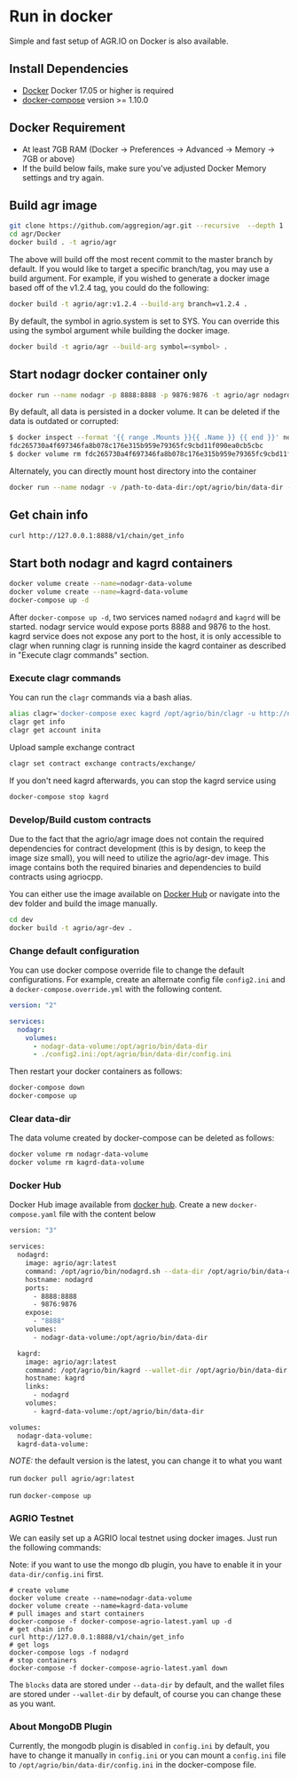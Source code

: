 # Run in docker

Simple and fast setup of AGR.IO on Docker is also available.

## Install Dependencies

- [Docker](https://docs.docker.com) Docker 17.05 or higher is required
- [docker-compose](https://docs.docker.com/compose/) version >= 1.10.0

## Docker Requirement

- At least 7GB RAM (Docker -> Preferences -> Advanced -> Memory -> 7GB or above)
- If the build below fails, make sure you've adjusted Docker Memory settings and try again.

## Build agr image

```bash
git clone https://github.com/aggregion/agr.git --recursive  --depth 1
cd agr/Docker
docker build . -t agrio/agr
```

The above will build off the most recent commit to the master branch by default. If you would like to target a specific branch/tag, you may use a build argument. For example, if you wished to generate a docker image based off of the v1.2.4 tag, you could do the following:

```bash
docker build -t agrio/agr:v1.2.4 --build-arg branch=v1.2.4 .
```

By default, the symbol in agrio.system is set to SYS. You can override this using the symbol argument while building the docker image.

```bash
docker build -t agrio/agr --build-arg symbol=<symbol> .
```

## Start nodagr docker container only

```bash
docker run --name nodagr -p 8888:8888 -p 9876:9876 -t agrio/agr nodagrd.sh -e --http-alias=nodagr:8888 --http-alias=127.0.0.1:8888 --http-alias=localhost:8888 arg1 arg2
```

By default, all data is persisted in a docker volume. It can be deleted if the data is outdated or corrupted:

```bash
$ docker inspect --format '{{ range .Mounts }}{{ .Name }} {{ end }}' nodagr
fdc265730a4f697346fa8b078c176e315b959e79365fc9cbd11f090ea0cb5cbc
$ docker volume rm fdc265730a4f697346fa8b078c176e315b959e79365fc9cbd11f090ea0cb5cbc
```

Alternately, you can directly mount host directory into the container

```bash
docker run --name nodagr -v /path-to-data-dir:/opt/agrio/bin/data-dir -p 8888:8888 -p 9876:9876 -t agrio/agr nodagrd.sh -e --http-alias=nodagr:8888 --http-alias=127.0.0.1:8888 --http-alias=localhost:8888 arg1 arg2
```

## Get chain info

```bash
curl http://127.0.0.1:8888/v1/chain/get_info
```

## Start both nodagr and kagrd containers

```bash
docker volume create --name=nodagr-data-volume
docker volume create --name=kagrd-data-volume
docker-compose up -d
```

After `docker-compose up -d`, two services named `nodagrd` and `kagrd` will be started. nodagr service would expose ports 8888 and 9876 to the host. kagrd service does not expose any port to the host, it is only accessible to clagr when running clagr is running inside the kagrd container as described in "Execute clagr commands" section.

### Execute clagr commands

You can run the `clagr` commands via a bash alias.

```bash
alias clagr='docker-compose exec kagrd /opt/agrio/bin/clagr -u http://nodagrd:8888 --wallet-url http://localhost:8900'
clagr get info
clagr get account inita
```

Upload sample exchange contract

```bash
clagr set contract exchange contracts/exchange/
```

If you don't need kagrd afterwards, you can stop the kagrd service using

```bash
docker-compose stop kagrd
```

### Develop/Build custom contracts

Due to the fact that the agrio/agr image does not contain the required dependencies for contract development (this is by design, to keep the image size small), you will need to utilize the agrio/agr-dev image. This image contains both the required binaries and dependencies to build contracts using agriocpp.

You can either use the image available on [Docker Hub](https://hub.docker.com/r/agrio/agr-dev/) or navigate into the dev folder and build the image manually.

```bash
cd dev
docker build -t agrio/agr-dev .
```

### Change default configuration

You can use docker compose override file to change the default configurations. For example, create an alternate config file `config2.ini` and a `docker-compose.override.yml` with the following content.

```yaml
version: "2"

services:
  nodagr:
    volumes:
      - nodagr-data-volume:/opt/agrio/bin/data-dir
      - ./config2.ini:/opt/agrio/bin/data-dir/config.ini
```

Then restart your docker containers as follows:

```bash
docker-compose down
docker-compose up
```

### Clear data-dir

The data volume created by docker-compose can be deleted as follows:

```bash
docker volume rm nodagr-data-volume
docker volume rm kagrd-data-volume
```

### Docker Hub

Docker Hub image available from [docker hub](https://hub.docker.com/r/agrio/agr/).
Create a new `docker-compose.yaml` file with the content below

```bash
version: "3"

services:
  nodagrd:
    image: agrio/agr:latest
    command: /opt/agrio/bin/nodagrd.sh --data-dir /opt/agrio/bin/data-dir -e --http-alias=nodagrd:8888 --http-alias=127.0.0.1:8888 --http-alias=localhost:8888
    hostname: nodagrd
    ports:
      - 8888:8888
      - 9876:9876
    expose:
      - "8888"
    volumes:
      - nodagr-data-volume:/opt/agrio/bin/data-dir

  kagrd:
    image: agrio/agr:latest
    command: /opt/agrio/bin/kagrd --wallet-dir /opt/agrio/bin/data-dir --http-server-address=127.0.0.1:8900 --http-alias=localhost:8900 --http-alias=kagrd:8900
    hostname: kagrd
    links:
      - nodagrd
    volumes:
      - kagrd-data-volume:/opt/agrio/bin/data-dir

volumes:
  nodagr-data-volume:
  kagrd-data-volume:

```

*NOTE:* the default version is the latest, you can change it to what you want

run `docker pull agrio/agr:latest`

run `docker-compose up`

### AGRIO Testnet

We can easily set up a AGRIO local testnet using docker images. Just run the following commands:

Note: if you want to use the mongo db plugin, you have to enable it in your `data-dir/config.ini` first.

```
# create volume
docker volume create --name=nodagr-data-volume
docker volume create --name=kagrd-data-volume
# pull images and start containers
docker-compose -f docker-compose-agrio-latest.yaml up -d
# get chain info
curl http://127.0.0.1:8888/v1/chain/get_info
# get logs
docker-compose logs -f nodagrd
# stop containers
docker-compose -f docker-compose-agrio-latest.yaml down
```

The `blocks` data are stored under `--data-dir` by default, and the wallet files are stored under `--wallet-dir` by default, of course you can change these as you want.

### About MongoDB Plugin

Currently, the mongodb plugin is disabled in `config.ini` by default, you have to change it manually in `config.ini` or you can mount a `config.ini` file to `/opt/agrio/bin/data-dir/config.ini` in the docker-compose file.

